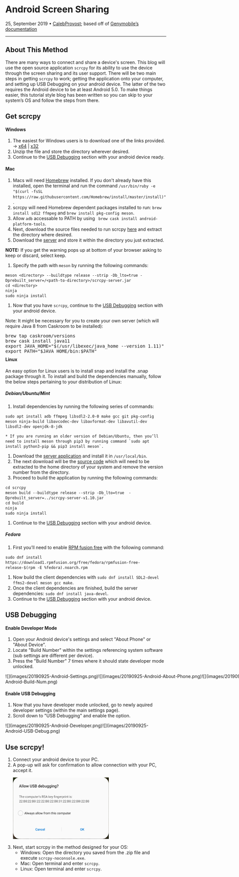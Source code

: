 # Android Screen Sharing

25, September 2019 • [CalebProvost](https://github.com/CalebProvost); based off of [Genymobile’s documentation](https://github.com/Genymobile/scrcpy)

---

## About This Method
There are many ways to connect and share a device's screen. This blog will use the open source application `scrcpy` for its ability to use the device through the screen sharing and its user support. There will be two main steps in getting `scrcpy` to work; getting the application onto your computer, and setting up USB Debugging on your android device. The latter of the two requires the Android device to be at least Android 5.0.
To make things easier, this tutorial style blog has been written so you can skip to your system’s OS and follow the steps from there.

## Get scrcpy
#### Windows
1. The easiest for Windows users is to download one of the links provided. &#8594; [x64](https://github.com/Genymobile/scrcpy/releases/download/v1.10/scrcpy-win64-v1.10.zip) | [x32](https://github.com/Genymobile/scrcpy/releases/download/v1.10/scrcpy-win32-v1.10.zip)
1. Unzip the file and store the directory wherever desired.
1. Continue to the [USB Debugging](20190925-mobilescreenshare.md#USB_Debugging) section with your android device ready.

#### Mac
1. Macs will need [Homebrew](https://brew.sh/) installed. If you don't already have this installed, open the terminal and run the command `/usr/bin/ruby -e "$(curl -fsSL https://raw.githubusercontent.com/Homebrew/install/master/install)"`.
1. scrcpy will need Homebrew dependent packages installed to run: `brew install sd12 ffmpeg` and `brew install pkg-config meson`.
1. Allow `adb` accessable to PATH by using ` brew cask install android-platform-tools`.
1. Next, download the source files needed to run scrcpy [here](https://github.com/Genymobile/scrcpy/archive/master.zip) and extract the directory where desired.
1. Download the [server](https://github.com/Genymobile/scrcpy/releases/download/v1.10/scrcpy-server-v1.10.jar) and store it within the directory you just extracted.

**NOTE:** If you get the warning pops up at bottom of your browser asking to keep or discard, select keep.

1. Specify the path with `meson` by running the following commands: 
``` 
meson <directory> --buildtype release --strip -Db_lto=true -Dprebuilt_server=/<path-to-directory>/scrcpy-server.jar
cd <directory>
ninja
sudo ninja install
```
1. Now that you have `scrcpy`, continue to the [USB Debugging](20190925-mobilescreenshare.md#USB_Debugging) section with your android device.

<div class="alert alert-info">Note: It might be necessary for you to create your own server (which will require Java 8 from Caskroom to be installed):<pre class="md-text" style="margin-bottom: -10px;">brew tap caskroom/versions
brew cask install java11
export JAVA_HOME="$(/usr/libexec/java_home --version 1.11)"
export PATH="$JAVA_HOME/bin:$PATH"</pre></div>


#### Linux
An easy option for Linux users is to install snap and install the .snap package through it.
To install and build the dependencies manually, follow the below steps pertaining to your distribution of Linux:

##### Debian/Ubuntu/Mint
1. Install dependencies by running the following series of commands: 
```
sudo apt install adb ffmpeg libsdl2-2.0-0 make gcc git pkg-config meson ninja-build libavcodec-dev libavformat-dev libavutil-dev libsdl2-dev openjdk-8-jdk
```
    * If you are running an older version of Debian/Ubuntu, then you’ll need to install meson through pip3 by running command `sudo apt install python3-pip && pip3 install meson`.
1. Download the [server application](https://github.com/Genymobile/scrcpy/releases/download/v1.10/scrcpy-server-v1.10.jar) and install it in `/usr/local/bin`.
1. The next download will be the [source code](https://github.com/Genymobile/scrcpy/archive/v1.10.tar.gz) which will need to be extracted to the home directory of your system and remove the version number from the directory.
1. Proceed to build the application by running the following commands:
```
cd scrcpy
meson build --buildtype release --strip -Db_lto=true  -Dprebuilt_server=../scrcpy-server-v1.10.jar
cd build
ninja
sudo ninja install
```
1. Continue to the [USB Debugging](20190925-mobilescreenshare.md#USB_Debugging) section with your android device.

##### Fedora
1. First you’ll need to enable [RPM fusion free](https://rpmfusion.org/) with the following command: 
```
sudo dnf install https://download1.rpmfusion.org/free/fedora/rpmfusion-free-release-$(rpm -E %fedora).noarch.rpm
```
1. Now build the client dependencies with `sudo dnf install SDL2-devel ffms2-devel meson gcc make`.
1. Once the client dependencies are finished, build the server dependencies: `sudo dnf install java-devel`.
1. Continue to the [USB Debugging](20190925-mobilescreenshare.md#USB_Debugging) section with your android device.


## USB Debugging
#### Enable Developer Mode
1. Open your Android device's settings and select "About Phone" or "About Device".
1. Locate "Build Number" within the settings referencing system software (sub settings are different per device).
1. Press the "Build Number" 7 times where it should state developer mode unlocked.
<p style="width: 800px; heigth: auto;">![](images/20190925-Android-Settings.png)![](images/20190925-Android-About-Phone.png)![](images/20190925-Android-Build-Num.png)</p>

#### Enable USB Debugging
1. Now that you have developer mode unlocked, go to newly aquired developer settings (within the main settings page).
1. Scroll down to "USB Debugging" and enable the option.
<p style="width: 500px; heigth: auto;">![](images/20190925-Android-Developer.png)![](images/20190925-Android-USB-Debug.png)</p>

## Use scrcpy!
1. Connect your android device to your PC.
1. A pop-up will ask for confirmation to allow connection with your PC, accept it.<p style="width: 300px; heigth: auto;">![](images/20190925-Android-Allow-Debug.png)</p>
1. Next, start scrcpy in the method designed for your OS:
    * Windows: Open the directory you saved from the .zip file and execute `scrcpy-noconsole.exe`.
    * Mac: Open terminal and enter `scrcpy`.
    * Linux: Open terminal and enter `scrcpy`.
